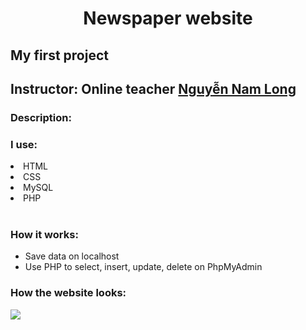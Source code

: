 <h1 align = "center">Newspaper website</h1>
<h2>My first project</h2>
<h2>Instructor: Online teacher <a href = "https://github.com/J2TeamNNL">Nguyễn Nam Long</a></h2>
<h3>Description:</h3>
<h3>I use:</h3
<ul>
	<li>HTML</li>
	<li>CSS</li>
	<li>MySQL</li>
	<li>PHP</li>
</ul>
<br>
<h3>How it works:</h3>
<ul>
	<li>Save data on localhost</li>
	<li>Use PHP to select, insert, update, delete on PhpMyAdmin</li>
</ul>
<h3>How the website looks:</h3>

<img src = "https://github.com/maoleng/media/blob/huuloc/newspaper-website.gif?raw=true">
